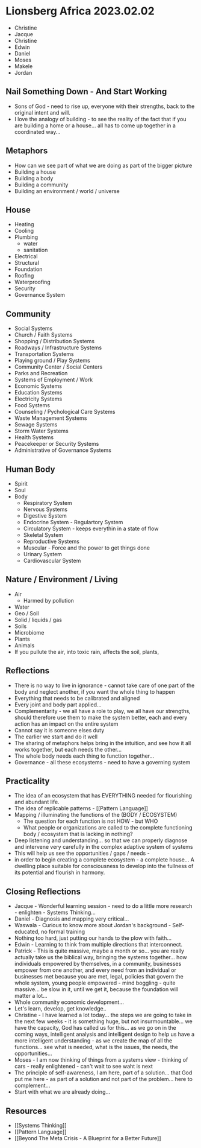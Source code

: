 # Lionsberg Africa 2023.02.02

- Christine 
- Jacque 
- Christine 
- Edwin 
- Daniel 
- Moses 
- Makele 
- Jordan  

## Nail Something Down - And Start Working
- Sons of God - need to rise up, everyone with their strengths, back to the original intent and will. 
- I love the analogy of building - to see the reality of the fact that if you are building a home or a house... all has to come up together in a coordinated way...


## Metaphors 
- How can we see part of what we are doing as part of the bigger picture 
- Building a house 
- Building a body 
- Building a community 
- Building an environment / world / universe 

## House 
- Heating 
- Cooling 
- Plumbing 
    - water 
    - sanitation 
- Electrical 
- Structural 
- Foundation 
- Roofing 
- Waterproofing 
- Security 
- Governance System

## Community 
- Social Systems 
- Church / Faith Systems 
- Shopping / Distribution Systems 
- Roadways / Infrastructure Systems 
- Transportation Systems
- Playing ground / Play Systems 
- Community Center / Social Centers 
- Parks and Recreation 
- Systems of Employment / Work 
- Economic Systems 
- Education Systems 
- Electricity Systems  
- Food Systems 
- Counseling / Pychological Care Systems 
- Waste Management Systems 
- Sewage Systems 
- Storm Water Systems 
- Health Systems 
- Peacekeeper or Security Systems 
- Administrative of Governance Systems 

## Human Body 
- Spirit 
- Soul 
- Body 
    - Respiratory System 
    - Nervous Systems 
    - Digestive System 
    - Endocrine System  - Regulartory System 
    - Circulatory System - keeps everythin in a state of flow 
    - Skeletal System 
    - Reproductive Systems 
    - Muscular - Force and the power to get things done 
    - Urinary System 
    - Cardiovascular System 

## Nature / Environment / Living 
- Air 
    - Harmed by pollution 
- Water 
- Geo / Soil 
- Solid / liquids / gas 
- Soils 
- Microbiome 
- Plants 
- Animals 
- If you pullute the air, into toxic rain, affects the soil, plants, 

## Reflections
- There is no way to live in ignorance - cannot take care of one part of the body and neglect another, if you want the whole thing to happen 
- Everything that needs to be calibrated and aligned 
- Every joint and body part applied... 
- Complementarity - we all have a role to play, we all have our strengths, should therefore use them to make the system better, each and every action has an impact on the entire system 
- Cannot say it is someone elses duty 
- The earlier we start and do it well 
- The sharing of metaphors helps bring in the intuition, and see how it all works together, but each needs the other... 
- The whole body needs each thing to function together... 
- Governance - all these ecosystems - need to have a governing system 

## Practicality 
- The idea of an ecosystem that has EVERYTHING needed for flourishing and abundant life. 
- The idea of replicable patterns - [[Pattern Language]]
- Mapping / illuminating the functions of the (BODY / ECOSYSTEM)
    - The question for each function is not HOW - but WHO
    - What people or organizations are called to the complete functioning body / ecosystem that is lacking in nothing?
- Deep listening and understanding... so that we can properly diagnose and intervene very carefully in the complex adaptive system of systems 
- This will help us see the opportunities / gaps / needs - 
- in order to begin creating a complete ecosystem - a complete house... A dwelling place suitable for consciousness to develop into the fullness of its potential and flourish in harmony. 

## Closing Reflections
- Jacque - Wonderful learning session - need to do a little more research - enlighten - Systems Thinking... 
- Daniel - Diagnosis and mapping very critical... 
- Waswala - Curious to know more about Jordan's background - Self-educated, no formal training 
- Nothing too hard, just putting our hands to the plow with faith...
- Edwin - Learning to think from multiple directions that interconnect. 
- Patrick - This is quite massive, maybe a month or so... you are really actually take us the biblical way, bringing the systems together... how individuals empowered by themselves, in a community, businesses empower from one another, and every need from an individual or businesses met because you are met, legal, policies that govern the whole system, young people empowered - mind boggling - quite massive... be slow in it, until we get it, because the foundation will matter a lot... 
- Whole community economic development... 
- Let's learn, develop, get knowledge.. 
- Christine - I have learned a lot today... the steps we are going to take in the next few weeks - it is something huge, but not insurmountable... we have the capacity, God has called us for this... as we go on in the coming ways, intelligent analysis and intelligent design to help us have a more intelligent understanding - as we create the map of all the functions... see what is needed, what is the issues, the needs, the opportunities... 
- Moses - I am now thinking of things from a systems view - thinking of cars - really enlightened - can't wait to see waht is next
- The principle of self-awareness, I am here, part of a solution... that God put me here - as part of a solution and not part of the problem... here to complement... 
- Start with what we are already doing... 

## Resources
- [[Systems Thinking]] 
- [[Pattern Language]]  
- [[Beyond The Meta Crisis - A Blueprint for a Better Future]]    